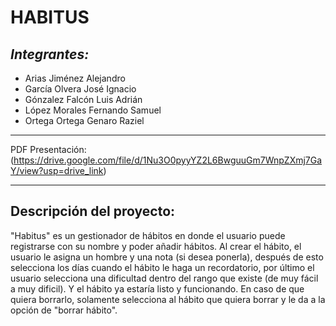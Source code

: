 # HABITUS
## *Integrantes:*
- Arias Jiménez Alejandro
- García Olvera José Ignacio
- Gónzalez Falcón Luis Adrián
- López Morales Fernando Samuel
- Ortega Ortega Genaro Raziel
***
PDF Presentación: (https://drive.google.com/file/d/1Nu3O0pyyYZ2L6BwguuGm7WnpZXmj7GaY/view?usp=drive_link)
***
## Descripción del proyecto:
"Habitus" es un gestionador de hábitos en donde el usuario puede registrarse con su nombre y poder añadir hábitos.
Al crear el hábito, el usuario le asigna un hombre y una nota (si desea ponerla), después de esto selecciona los días cuando el hábito le haga un recordatorio, por último el usuario selecciona una dificultad dentro del rango que existe (de muy fácil a muy dificil). Y el hábito ya estaría listo y funcionando.
En caso de que quiera borrarlo, solamente selecciona al hábito que quiera borrar y le da a la opción de "borrar hábito".


